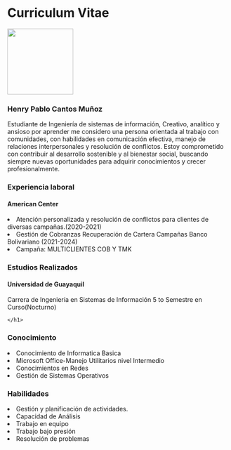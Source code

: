 <!DOCTYPE html>
<html lang="es">
<head>
    <meta charset="UTF-8">
    <meta name="viewport" content="width=device-width, initial-scale=1.0">
    <title>Curriculum</title>
</head>
<body>
    <h1>Curriculum Vitae</h1>
    <img src='Imagenes/Imagen de WhatsApp 2024-03-16 a las 09.39.49_1a9a941b - copia.jpg' width="150px" height="150px" alt=''><h3>Henry Pablo Cantos Muñoz</h3>
<p>Estudiante de Ingeniería de sistemas de información, Creativo, analítico y ansioso por aprender me considero una persona orientada al trabajo con comunidades, con habilidades en comunicación efectiva, manejo de relaciones interpersonales y resolución de conflictos. Estoy comprometido con contribuir al desarrollo sostenible y al bienestar social, buscando siempre nuevas oportunidades para adquirir conocimientos y crecer profesionalmente.
</p>
<h3>Experiencia laboral</h3>
<h4>American Center</h4>
<li>Atención personalizada y resolución de conflictos para clientes de diversas campañas.(2020-2021)</li>
<li>Gestión de Cobranzas Recuperación de Cartera Campañas Banco Bolivariano (2021-2024)</li>
<li>Campaña: MULTICLIENTES COB Y TMK</li>
<h3>Estudios Realizados</h3>
<h4>Universidad de Guayaquil</h4>
<p>Carrera de Ingeniería en Sistemas de Información 5 to Semestre en Curso(Nocturno)</p>


        
    </h1>
</body>
<h3>Conocimiento</h3>
<li>Conocimiento de Informatica Basica</li>
<li>Microsoft Office-Manejo Utilitarios nivel Intermedio</li>
<li>Conocimientos en Redes</li>
<li>Gestión de Sistemas Operativos</li>
<h3>Habilidades</h3>
<li>Gestión y planificación de actividades.</li>
<li>Capacidad de Análisis</li>
<li>Trabajo en equipo</li>
<li>Trabajo bajo presión</li>
<li>Resolución de problemas</li>
</html>
